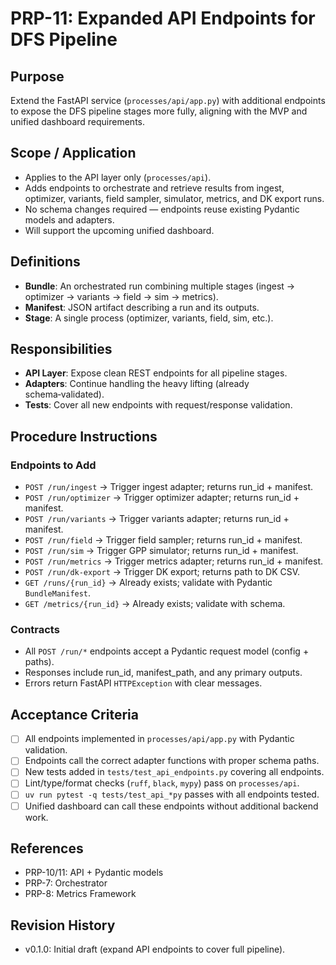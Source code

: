# PRP-11: Expanded API Endpoints for DFS Pipeline

## Purpose
Extend the FastAPI service (`processes/api/app.py`) with additional endpoints to expose the DFS pipeline stages more fully, aligning with the MVP and unified dashboard requirements.

## Scope / Application
- Applies to the API layer only (`processes/api`).
- Adds endpoints to orchestrate and retrieve results from ingest, optimizer, variants, field sampler, simulator, metrics, and DK export runs.
- No schema changes required — endpoints reuse existing Pydantic models and adapters.
- Will support the upcoming unified dashboard.

## Definitions
- **Bundle**: An orchestrated run combining multiple stages (ingest → optimizer → variants → field → sim → metrics).
- **Manifest**: JSON artifact describing a run and its outputs.
- **Stage**: A single process (optimizer, variants, field, sim, etc.).

## Responsibilities
- **API Layer**: Expose clean REST endpoints for all pipeline stages.
- **Adapters**: Continue handling the heavy lifting (already schema‑validated).
- **Tests**: Cover all new endpoints with request/response validation.

## Procedure Instructions
### Endpoints to Add
- `POST /run/ingest` → Trigger ingest adapter; returns run_id + manifest.
- `POST /run/optimizer` → Trigger optimizer adapter; returns run_id + manifest.
- `POST /run/variants` → Trigger variants adapter; returns run_id + manifest.
- `POST /run/field` → Trigger field sampler; returns run_id + manifest.
- `POST /run/sim` → Trigger GPP simulator; returns run_id + manifest.
- `POST /run/metrics` → Trigger metrics adapter; returns run_id + manifest.
- `POST /run/dk-export` → Trigger DK export; returns path to DK CSV.
- `GET /runs/{run_id}` → Already exists; validate with Pydantic `BundleManifest`.
- `GET /metrics/{run_id}` → Already exists; validate with schema.

### Contracts
- All `POST /run/*` endpoints accept a Pydantic request model (config + paths).
- Responses include run_id, manifest_path, and any primary outputs.
- Errors return FastAPI `HTTPException` with clear messages.

## Acceptance Criteria
- [ ] All endpoints implemented in `processes/api/app.py` with Pydantic validation.
- [ ] Endpoints call the correct adapter functions with proper schema paths.
- [ ] New tests added in `tests/test_api_endpoints.py` covering all endpoints.
- [ ] Lint/type/format checks (`ruff`, `black`, `mypy`) pass on `processes/api`.
- [ ] `uv run pytest -q tests/test_api_*py` passes with all endpoints tested.
- [ ] Unified dashboard can call these endpoints without additional backend work.

## References
- PRP-10/11: API + Pydantic models
- PRP-7: Orchestrator
- PRP-8: Metrics Framework

## Revision History
- v0.1.0: Initial draft (expand API endpoints to cover full pipeline).
